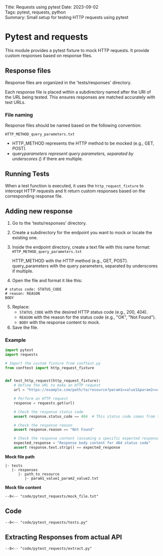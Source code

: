 Title: Requests using pytest
Date: 2023-09-02  
Tags: pytest, requests, python  
Summary: Small setup for testing HTTP requests using pytest

# Pytest and requests

This module provides a pytest fixture to mock HTTP requests.
It provide custom responses based on response files.

## Response files

Response files are organized in the 'tests/responses' directory.

Each response file is placed within a subdirectory named after the URI of the URL being tested.
This ensures responses are matched accurately with test URLs.

### File naming

Response files should be named based on the following convention:

```.text
HTTP_METHOD_query_parameters.txt
```

- HTTP_METHOD represents the HTTP method to be mocked (e.g., GET, POST).
- query*parameters represent query parameters, separated by underscores (*) if there are multiple.

## Running Tests

When a test function is executed, it uses the `http_request_fixture` to intercept HTTP requests and
It return custom responses based on the corresponding response file.

## Adding new response

1. Go to the 'tests/responses' directory.
2. Create a subdirectory for the endpoint you want to mock or locate the existing one.
3. Inside the endpoint directory, create a text file with this name format:
   `HTTP_METHOD_query_parameters.txt`

   HTTP_METHOD with the HTTP method (e.g., GET, POST).
   query_parameters with the query parameters, separated by underscores if multiple.

4. Open the file and format it like this:

```text
# status code: STATUS_CODE
# reason: REASON
BODY
```

5. Replace:
   - `STATUS_CODE` with the desired HTTP status code (e.g., 200, 404).
   - `REASON` with the reason for the status code (e.g., "OK", "Not Found").
   - `BODY` with the response content to mock.
6. Save the file.

### Example

```python
import pytest
import requests

# Import the custom fixture from conftest.py
from conftest import http_request_fixture


def test_http_request(http_request_fixture):
    # Define the URL to make an HTTP request
    url = "https://example.com/path/to/resource?param1=value1&param2=value2"

    # Perform an HTTP request
    response = requests.get(url)

    # Check the response status code
    assert response.status_code == 404  # This status code comes from the response file

    # Check the response reason
    assert response.reason == "Not Found"

    # Check the response content (assuming a specific expected response in the file)
    expected_response = "Response body content for 404 status code"
    assert response.text.strip() == expected_response

```

**Mock file path**

```.shell
|- tests
   |- responses
      |- path_to_resource
         |- param1_value1_param2_value2.txt
```

**Mock file content**

```{ .text }
--8<-- "code/pytest_requests/mock_file.txt"
```

## Code

```{ .python }
--8<-- "code/pytest_requests/tests.py"
```

## Extracting Responses from actual API

```{ .python }
--8<-- "code/pytest_requests/extract.py"
```
